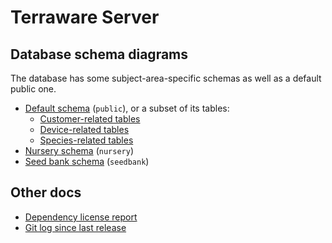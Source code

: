 # Terraware Server

## Database schema diagrams

The database has some subject-area-specific schemas as well as a default public one.

* [Default schema](schema/all/public/relationships.html) (`public`), or a subset of its tables:
  * [Customer-related tables](schema/customer/public/relationships.html)
  * [Device-related tables](schema/device/public/relationships.html)
  * [Species-related tables](schema/species/public/relationships.html)
* [Nursery schema](schema/all/nursery/relationships.html) (`nursery`)
* [Seed bank schema](schema/all/seedbank/relationships.html) (`seedbank`)

## Other docs

* [Dependency license report](license-report/index.html)
* [Git log since last release](unreleased.log)
